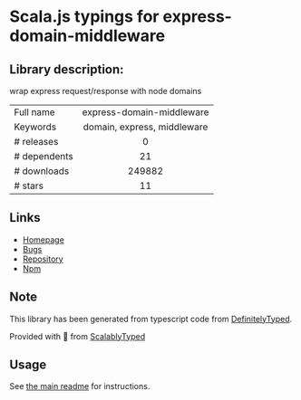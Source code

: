 
# Scala.js typings for express-domain-middleware


## Library description:
wrap express request/response with node domains

|                    |                 |
| ------------------ | :-------------: |
| Full name          | express-domain-middleware |
| Keywords           | domain, express, middleware |
| # releases         | 0 |
| # dependents       | 21 |
| # downloads        | 249882 |
| # stars            | 11 |

## Links
- [Homepage](https://github.com/brianc/node-domain-middleware#readme)
- [Bugs](https://github.com/brianc/node-domain-middleware/issues)
- [Repository](https://github.com/brianc/node-domain-middleware)
- [Npm](https://www.npmjs.com/package/express-domain-middleware)
    


## Note
This library has been generated from typescript code from [DefinitelyTyped](https://definitelytyped.org).

Provided with :purple_heart: from [ScalablyTyped](https://github.com/oyvindberg/ScalablyTyped)

## Usage
See [the main readme](../../readme.md) for instructions.


